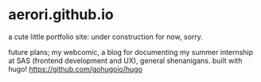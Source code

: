 # aerori.github.io
a cute little portfolio site: under construction for now, sorry.

future plans; my webcomic, a blog for documenting my summer internship at SAS (frontend development and UX), general shenanigans. 
built with hugo! https://github.com/gohugoio/hugo
